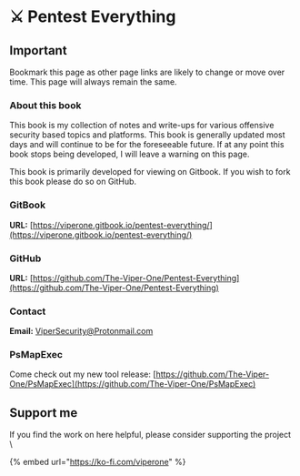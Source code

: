 # ⚔️ Pentest Everything

## Important

Bookmark this page as other page links are likely to change or move over time. This page will always remain the same.

### About this book

This book is my collection of notes and write-ups for various offensive security based topics and platforms. This book is generally updated most days and will continue to be for the foreseeable future. If at any point this book stops being developed, I will leave a warning on this page.

This book is primarily developed for viewing on Gitbook. If you wish to fork this book please do so on GitHub.

### GitBook

**URL:** [https://viperone.gitbook.io/pentest-everything/](https://viperone.gitbook.io/pentest-everything/)

### GitHub

**URL:** [https://github.com/The-Viper-One/Pentest-Everything](https://github.com/The-Viper-One/Pentest-Everything)

### Contact

**Email:** ViperSecurity@Protonmail.com

### PsMapExec

Come check out my new tool release: [https://github.com/The-Viper-One/PsMapExec](https://github.com/The-Viper-One/PsMapExec)

## Support me

If you find the work on here helpful, please consider supporting the project \


{% embed url="https://ko-fi.com/viperone" %}

